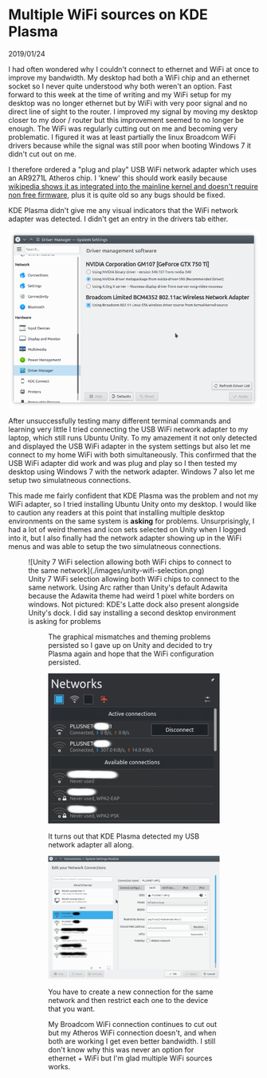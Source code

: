 # Multiple WiFi sources on KDE Plasma
<p class = "article-date">2019/01/24</p>

I had often wondered why I couldn't connect to ethernet and WiFi at once to improve my bandwidth. My desktop had both a WiFi chip and an ethernet socket so I never quite understood why both weren't an option. Fast forward to this week at the time of writing and my WiFi setup for my desktop was no longer ethernet but by WiFi with very poor signal and no direct line of sight to the router. I improved my signal by moving my desktop closer to my door / router but this improvement seemed to no longer be enough. The WiFi was regularly cutting out on me and becoming very problematic. I figured it was at least partially the linux Broadcom WiFi drivers because while the signal was still poor when booting Windows 7 it didn't cut out on me.

I therefore ordered a "plug and play" USB WiFi network adapter which uses an AR9271L Atheros chip. I 'knew' this should work easily because [wikipedia shows it as integrated into the mainline kernel and doesn't require non free firmware](https://en.wikipedia.org/wiki/Comparison_of_open-source_wireless_drivers), plus it is quite old so any bugs should be fixed.

KDE Plasma didn't give me any visual indicators that the WiFi network adapter was detected. I didn't get an entry in the drivers tab either.

![Driver management software, Broadcom WiFi adapter and graphics card present, new USB WiFi adapter not present](./images/no-additional-drivers.png)

After unsuccessfully testing many different terminal commands and learning very little I tried connecting the USB WiFi network adapter to my laptop, which still runs Ubuntu Unity. To my amazement it not only detected and displayed the USB WiFi adapter in the system settings but also let me connect to my home WiFi with both simultaneously. This confirmed that the USB WiFi adapter did work and was plug and play so I then tested my desktop using Windows 7 with the network adapter. Windows 7 also let me setup two simulatneous connections.

This made me fairly confident that KDE Plasma was the problem and not my WiFi adapter, so I tried installing Ubuntu Unity onto my desktop. I would like to caution any readers at this point that installing multiple desktop environments on the same system is **asking** for problems. Unsurprisingly, I had a lot of weird themes and icon sets selected on Unity when I logged into it, but I also finally had the network adapter showing up in the WiFi menus and was able to setup the two simulatneous connections.

<figure>
![Unity 7 WiFi selection allowing both WiFi chips to connect to the same network](./images/unity-wifi-selection.png)
    <figcaption>Unity 7 WiFi selection allowing both WiFi chips to connect to the same network. Using Arc rather than Unity's default Adawita because the Adawita theme had weird 1 pixel white borders on windows. Not pictured: KDE's Latte dock also present alongside Unity's dock. I did say installing a second desktop environment is asking for problems</figcaption>
<figure>

The graphical mismatches and theming problems persisted so I gave up on Unity and decided to try Plasma again and hope that the WiFi configuration persisted.

![Multiple simulatneous WiFi connections on KDE Plasma](./images/two-connections.png)

It turns out that KDE Plasma detected my USB network adapter all along.

![Restrict to device setting available on KDE Plasma WiFi connection settings](./images/restrict-to-device.png)

You have to create a new connection for the same network and then restrict each one to the device that you want.

My Broadcom WiFi connection continues to cut out but my Atheros WiFi connection doesn't, and when both are working I get even better bandwidth. I still don't know why this was never an option for ethernet + WiFi but I'm glad multiple WiFi sources works.
